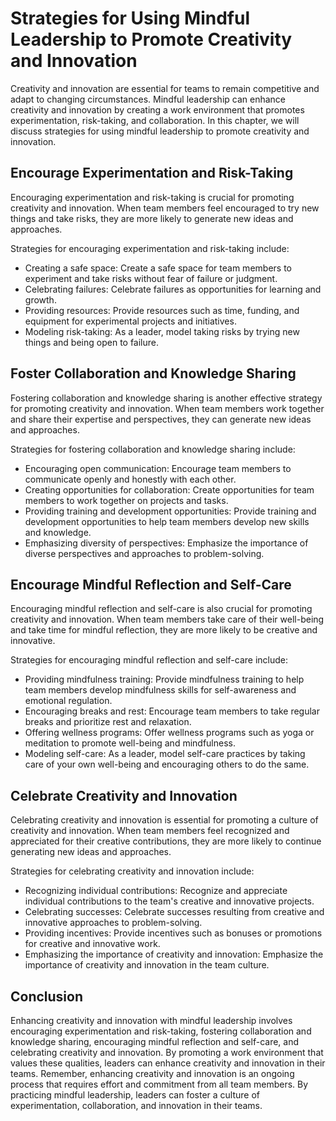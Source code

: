 Strategies for Using Mindful Leadership to Promote Creativity and Innovation
====================================================================================================================================================

Creativity and innovation are essential for teams to remain competitive and adapt to changing circumstances. Mindful leadership can enhance creativity and innovation by creating a work environment that promotes experimentation, risk-taking, and collaboration. In this chapter, we will discuss strategies for using mindful leadership to promote creativity and innovation.

Encourage Experimentation and Risk-Taking
-----------------------------------------

Encouraging experimentation and risk-taking is crucial for promoting creativity and innovation. When team members feel encouraged to try new things and take risks, they are more likely to generate new ideas and approaches.

Strategies for encouraging experimentation and risk-taking include:

* Creating a safe space: Create a safe space for team members to experiment and take risks without fear of failure or judgment.
* Celebrating failures: Celebrate failures as opportunities for learning and growth.
* Providing resources: Provide resources such as time, funding, and equipment for experimental projects and initiatives.
* Modeling risk-taking: As a leader, model taking risks by trying new things and being open to failure.

Foster Collaboration and Knowledge Sharing
------------------------------------------

Fostering collaboration and knowledge sharing is another effective strategy for promoting creativity and innovation. When team members work together and share their expertise and perspectives, they can generate new ideas and approaches.

Strategies for fostering collaboration and knowledge sharing include:

* Encouraging open communication: Encourage team members to communicate openly and honestly with each other.
* Creating opportunities for collaboration: Create opportunities for team members to work together on projects and tasks.
* Providing training and development opportunities: Provide training and development opportunities to help team members develop new skills and knowledge.
* Emphasizing diversity of perspectives: Emphasize the importance of diverse perspectives and approaches to problem-solving.

Encourage Mindful Reflection and Self-Care
------------------------------------------

Encouraging mindful reflection and self-care is also crucial for promoting creativity and innovation. When team members take care of their well-being and take time for mindful reflection, they are more likely to be creative and innovative.

Strategies for encouraging mindful reflection and self-care include:

* Providing mindfulness training: Provide mindfulness training to help team members develop mindfulness skills for self-awareness and emotional regulation.
* Encouraging breaks and rest: Encourage team members to take regular breaks and prioritize rest and relaxation.
* Offering wellness programs: Offer wellness programs such as yoga or meditation to promote well-being and mindfulness.
* Modeling self-care: As a leader, model self-care practices by taking care of your own well-being and encouraging others to do the same.

Celebrate Creativity and Innovation
-----------------------------------

Celebrating creativity and innovation is essential for promoting a culture of creativity and innovation. When team members feel recognized and appreciated for their creative contributions, they are more likely to continue generating new ideas and approaches.

Strategies for celebrating creativity and innovation include:

* Recognizing individual contributions: Recognize and appreciate individual contributions to the team's creative and innovative projects.
* Celebrating successes: Celebrate successes resulting from creative and innovative approaches to problem-solving.
* Providing incentives: Provide incentives such as bonuses or promotions for creative and innovative work.
* Emphasizing the importance of creativity and innovation: Emphasize the importance of creativity and innovation in the team culture.

Conclusion
----------

Enhancing creativity and innovation with mindful leadership involves encouraging experimentation and risk-taking, fostering collaboration and knowledge sharing, encouraging mindful reflection and self-care, and celebrating creativity and innovation. By promoting a work environment that values these qualities, leaders can enhance creativity and innovation in their teams. Remember, enhancing creativity and innovation is an ongoing process that requires effort and commitment from all team members. By practicing mindful leadership, leaders can foster a culture of experimentation, collaboration, and innovation in their teams.
